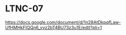 # LTNC-07
https://docs.google.com/document/d/1n28AtDkpqfLaw-UfHMHkFIQQn6_vvz2bT4BU73z3u1E/edit?pli=1
